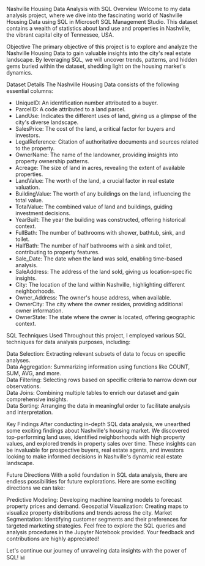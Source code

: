 Nashville Housing Data Analysis with SQL
Overview
Welcome to my data analysis project, where we dive into the fascinating world of Nashville Housing Data using SQL in Microsoft SQL Management Studio. This dataset contains a wealth of statistics about land use and properties in Nashville, the vibrant capital city of Tennessee, USA.

Objective
The primary objective of this project is to explore and analyze the Nashville Housing Data to gain valuable insights into the city's real estate landscape. By leveraging SQL, we will uncover trends, patterns, and hidden gems buried within the dataset, shedding light on the housing market's dynamics.

Dataset Details
The Nashville Housing Data consists of the following essential columns:

- UniqueID: An identification number attributed to a buyer.
- ParcelID: A code attributed to a land parcel.
- LandUse: Indicates the different uses of land, giving us a glimpse of the city's diverse landscape.
- SalesPrice: The cost of the land, a critical factor for buyers and investors.
- LegalReference: Citation of authoritative documents and sources related to the property.
- OwnerName: The name of the landowner, providing insights into property ownership patterns.
- Acreage: The size of land in acres, revealing the extent of available properties.
- LandValue: The worth of the land, a crucial factor in real estate valuation.
- BuildingValue: The worth of any buildings on the land, influencing the total value.
- TotalValue: The combined value of land and buildings, guiding investment decisions.
- YearBuilt: The year the building was constructed, offering historical context.
- FullBath: The number of bathrooms with shower, bathtub, sink, and toilet.
- HalfBath: The number of half bathrooms with a sink and toilet, contributing to property features.
- Sale_Date: The date when the land was sold, enabling time-based analysis.
- SaleAddress: The address of the land sold, giving us location-specific insights.
- City: The location of the land within Nashville, highlighting different neighborhoods.
- Owner_Address: The owner's house address, when available.
- OwnerCity: The city where the owner resides, providing additional owner information.
- OwnerState: The state where the owner is located, offering geographic context.
  
SQL Techniques Used
Throughout this project, I employed various SQL techniques for data analysis purposes, including:

Data Selection: Extracting relevant subsets of data to focus on specific analyses.  
Data Aggregation: Summarizing information using functions like COUNT, SUM, AVG, and more.  
Data Filtering: Selecting rows based on specific criteria to narrow down our observations.  
Data Joins: Combining multiple tables to enrich our dataset and gain comprehensive insights.  
Data Sorting: Arranging the data in meaningful order to facilitate analysis and interpretation.  

Key Findings
After conducting in-depth SQL data analysis, we unearthed some exciting findings about Nashville's housing market. We discovered top-performing land uses, identified neighborhoods with high property values, and explored trends in property sales over time. These insights can be invaluable for prospective buyers, real estate agents, and investors looking to make informed decisions in Nashville's dynamic real estate landscape.

Future Directions
With a solid foundation in SQL data analysis, there are endless possibilities for future explorations. Here are some exciting directions we can take:

Predictive Modeling: Developing machine learning models to forecast property prices and demand.
Geospatial Visualization: Creating maps to visualize property distributions and trends across the city.
Market Segmentation: Identifying customer segments and their preferences for targeted marketing strategies.
Feel free to explore the SQL queries and analysis procedures in the Jupyter Notebook provided. Your feedback and contributions are highly appreciated!

Let's continue our journey of unraveling data insights with the power of SQL! :bar_chart:
